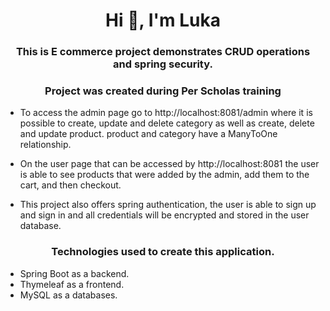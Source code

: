 <h1 align="center">Hi 👋, I'm Luka</h1>
<h3 align="center">This is E commerce project demonstrates CRUD operations
and spring security. </h3>
<h3 align="center">Project was created during Per Scholas training</h3>

* To access the admin page go to http://localhost:8081/admin where it is possible to create,  update and delete category as well as create, delete and update product. product and category have a ManyToOne relationship.

* On the user page that can be accessed by http://localhost:8081 the user is able to see products that were added by the admin, add them to the cart, and then checkout.

* This project also offers spring authentication, the user is able to sign up and sign in and all credentials will be encrypted and stored in the user database.


<h3 align="center">Technologies used to create this application.</h3>

* Spring Boot as a backend.
* Thymeleaf as a frontend.
* MySQL as a databases.
